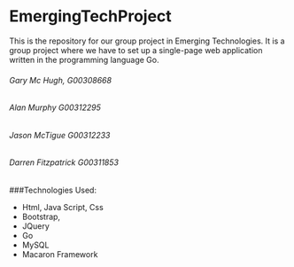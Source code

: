 # EmergingTechProject
This is the repository for our group project in Emerging Technologies. It is a group project where we have to set up a single-page web application written in the programming language Go.

###### Gary Mc Hugh, G00308668
###### Alan Murphy G00312295
###### Jason McTigue G00312233
###### Darren Fitzpatrick G00311853 

###Technologies Used:
+ Html, Java Script, Css
+ Bootstrap,
+ JQuery
+ Go
+ MySQL
+ Macaron Framework


